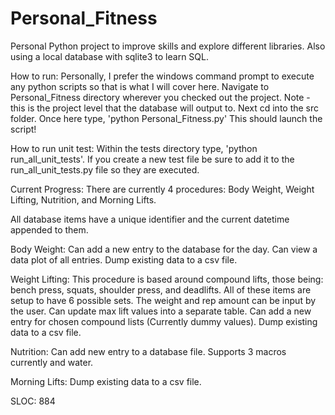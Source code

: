 # Personal_Fitness
Personal Python project to improve skills and explore different libraries. Also using a local database with sqlite3 to 
learn SQL.

How to run: Personally, I prefer the windows command prompt to execute any python scripts so that is what I will cover 
here. Navigate to Personal_Fitness directory wherever you checked out the project. Note - this is the project level 
that the database will output to. Next cd into the src folder. Once here type, 'python Personal_Fitness.py' This 
should launch the script!

How to run unit test: Within the tests directory type, 'python run_all_unit_tests'. If you create a new test file be 
sure to add it to the run_all_unit_tests.py file so they are executed.

Current Progress:
There are currently 4 procedures: Body Weight, Weight Lifting, Nutrition, and Morning Lifts.

All database items have a unique identifier and the current datetime appended to them.

Body Weight:
Can add a new entry to the database for the day.
Can view a data plot of all entries.
Dump existing data to a csv file.

Weight Lifting:
This procedure is based around compound lifts, those being: bench press, squats, shoulder press, and deadlifts.
All of these items are setup to have 6 possible sets. The weight and rep amount can be input by the user.
Can update max lift values into a separate table.
Can add a new entry for chosen compound lists (Currently dummy values).
Dump existing data to a csv file.

Nutrition:
Can add new entry to a database file. Supports 3 macros currently and water.

Morning Lifts:
Dump existing data to a csv file.

SLOC: 884
